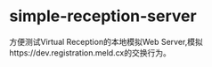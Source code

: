 # simple-reception-server
方便测试Virtual Reception的本地模拟Web Server,模拟https://dev.registration.meld.cx的交换行为。
